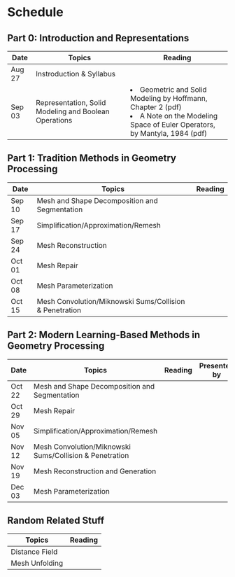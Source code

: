 # Schedule

## Part 0: Introduction and Representations
| Date | Topics | Reading  |
|-|-|-|
| Aug 27  | Instroduction & Syllabus  |  | 
| Sep 03  | Representation, Solid Modeling and Boolean Operations | <li> Geometric and Solid Modeling by Hoffmann, Chapter 2 (pdf) <br> <li> A Note on the Modeling Space of Euler Operators, by Mantyla, 1984 (pdf) |
  
## Part 1: Tradition Methods in Geometry Processing

| Date | Topics | Reading  |
|-|-|-|
| Sep 10 | Mesh and Shape Decomposition and Segmentation |  |
| Sep 17 | Simplification/Approximation/Remesh |  |
| Sep 24 | Mesh Reconstruction |  |
| Oct 01 | Mesh Repair |  |
| Oct 08 | Mesh Parameterization |  |
| Oct 15 | Mesh Convolution/Miknowski Sums/Collision & Penetration |  |

## Part 2: Modern Learning-Based Methods in Geometry Processing

| Date | Topics | Reading  | Presented by |
|-|-|-|-|
| Oct 22  | Mesh and Shape Decomposition and Segmentation |  |  |
| Oct 29  | Mesh Repair |  | |
| Nov 05 |  Simplification/Approximation/Remesh |  | |
| Nov 12 | Mesh Convolution/Miknowski Sums/Collision & Penetration |  | |
| Nov 19 | Mesh Reconstruction and Generation |  | |
| Dec 03 | Mesh Parameterization |  | |


## Random Related Stuff

| Topics | Reading  |
|-|-|
| Distance Field |  |
| Mesh Unfolding |  |
